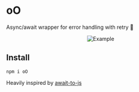 # oO

Async/await wrapper for error handling with retry :yellow_heart:

<p align="center">
  <img src="https://github.com/zMotivat0r/oO/raw/master/img/example1.png" alt="Example" />
</p>

## Install

```shell
npm i oO
```

Heavily inspired by [await-to-js](https://github.com/scopsy/await-to-js)
